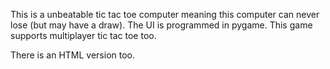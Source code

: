 This is a unbeatable tic tac toe computer meaning this computer can never lose (but may have a draw).
The UI is programmed in pygame.
This game supports multiplayer tic tac toe too.

There is an HTML version too.
